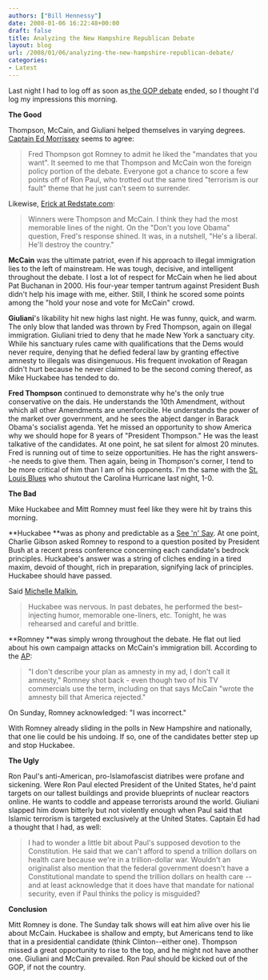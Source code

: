 ```yaml
---
authors: ["Bill Hennessy"]
date: 2008-01-06 16:22:48+00:00
draft: false
title: Analyzing the New Hampshire Republican Debate
layout: blog
url: /2008/01/06/analyzing-the-new-hampshire-republican-debate/
categories:
- Latest
---
```


Last night I had to log off as soon as[ the GOP debate](https://hennessysview.com/2008/01/05/the-new-hampshire-debate/) ended, so I thought I'd log my impressions this morning.

**The Good**

Thompson, McCain, and Giuliani helped themselves in varying degrees. [Captain Ed Morrissey](https://www.captainsquartersblog.com/mt/archives/016535.php) seems to agree:


> Fred Thompson got Romney to admit he liked the "mandates that you want". It seemed to me that Thompson and McCain won the foreign policy portion of the debate. Everyone got a chance to score a few points off of Ron Paul, who trotted out the same tired "terrorism is our fault" theme that he just can't seem to surrender.


Likewise, [Erick at Redstate.com](https://www.redstate.com/stories/elections/2008/the_debate):


> Winners were Thompson and McCain. I think they had the most memorable lines of the night. On the "Don't you love Obama" question, Fred's response shined. It was, in a nutshell, "He's a liberal. He'll destroy the country."


**McCain** was the ultimate patriot, even if his approach to illegal immigration lies to the left of mainstream. He was tough, decisive, and intelligent throughout the debate. I lost a lot of respect for McCain when he lied about Pat Buchanan in 2000. His four-year temper tantrum against President Bush didn't help his image with me, either. Still, I think he scored some points among the "hold your nose and vote for McCain" crowd.

**Giuliani**'s likability hit new highs last night. He was funny, quick, and warm. The only blow that landed was thrown by Fred Thompson, again on illegal immigration. Giuliani tried to deny that he made New York a sanctuary city. While his sanctuary rules came with qualifications that the Dems would never require, denying that he defied federal law by granting effective amnesty to illegals was disingenuous. His frequent invokation of Reagan didn't hurt because he never claimed to be the second coming thereof, as Mike Huckabee has tended to do.

**Fred Thompson** continued to demonstrate why he's the only true conservative on the dais. He understands the 10th Amendment, without which all other Amendments are unenforcible. He understands the power of the market over government, and he sees the abject danger in Barack Obama's socialist agenda. Yet he missed an opportunity to show America why we should hope for 8 years of "President Thompson." He was the least talkative of the candidates. At one point, he sat silent for almost 20 minutes. Fred is running out of time to seize opportunities. He has the right answers--he needs to give them. Then again, being in Thompson's corner, I tend to be more critical of him than I am of his opponents. I'm the same with the [St. Louis Blues](https://blues.nhl.com/) who shutout the Carolina Hurricane last night, 1-0.

<!-- more -->

**The Bad**

Mike Huckabee and Mitt Romney must feel like they were hit by trains this morning.

**Huckabee **was as phony and predictable as a [See 'n' Say](https://entertainment.howstuffworks.com/see-say.htm). At one point, Charlie Gibson asked Romney to respond to a question posited by President Bush at a recent press conference concerning each candidate's bedrock principles. Huckabee's answer was a string of cliches ending in a tired maxim, devoid of thought, rich in preparation, signifying lack of principles. Huckabee should have passed.

Said [Michelle Malkin](https://michellemalkin.com/2008/01/05/saturday-night-jive-the-new-hampshire-debates/),


> Huckabee was nervous. In past debates, he performed the best–injecting humor, memorable one-liners, etc. Tonight, he was rehearsed and careful and brittle.


**Romney **was simply wrong throughout the debate. He flat out lied about his own campaign attacks on McCain's immigration bill. According to the [AP](https://apnews.myway.com/article/20080106/D8U0F1DG0.html):


> "I don't describe your plan as amnesty in my ad, I don't call it amnesty," Romney shot back - even though two of his TV commercials use the term, including on that says McCain "wrote the amnesty bill that America rejected."

On Sunday, Romney acknowledged: "I was incorrect."


With Romney already sliding in the polls in New Hampshire and nationally, that one lie could be his undoing. If so, one of the candidates better step up and stop Huckabee.

**The Ugly**

Ron Paul's anti-American, pro-Islamofascist diatribes were profane and sickening. Were Ron Paul elected President of the United States, he'd paint targets on our tallest buildings and provide blueprints of nuclear reactors online. He wants to coddle and appease terrorists around the world. Giuliani slapped him down bitterly but not violently enough when Paul said that Islamic terrorism is targeted exclusively at the United States. Captain Ed had a thought that I had, as well:


> I had to wonder a little bit about Paul's supposed devotion to the Constitution. He said that we can't afford to spend a trillion dollars on health care because we're in a trillion-dollar war. Wouldn't an originalist also mention that the federal government doesn't have a Constitutional mandate to spend the trillion dollars on health care -- and at least acknowledge that it does have that mandate for national security, even if Paul thinks the policy is misguided?


**Conclusion**

Mitt Romney is done. The Sunday talk shows will eat him alive over his lie about McCain. Huckabee is shallow and empty, but Americans tend to like that in a presidential candidate (think Clinton--either one). Thompson missed a great opportunity to rise to the top, and he might not have another one. Giuliani and McCain prevailed. Ron Paul should be kicked out of the GOP, if not the country.
